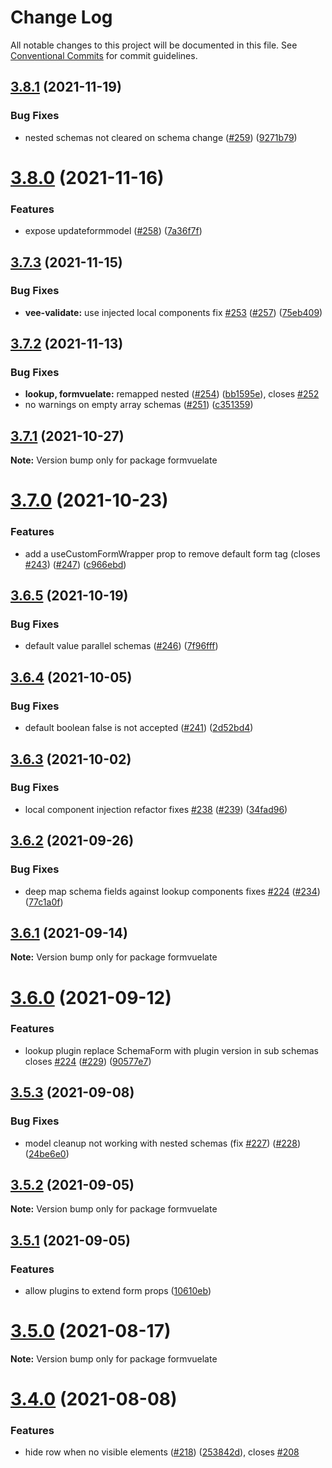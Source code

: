 # Change Log

All notable changes to this project will be documented in this file.
See [Conventional Commits](https://conventionalcommits.org) for commit guidelines.

## [3.8.1](https://github.com/formvuelate/formvuelate/compare/v3.8.0...v3.8.1) (2021-11-19)


### Bug Fixes

* nested schemas not cleared on schema change ([#259](https://github.com/formvuelate/formvuelate/issues/259)) ([9271b79](https://github.com/formvuelate/formvuelate/commit/9271b7935d43080c211d0a6e149b8f2ee6f95580))





# [3.8.0](https://github.com/formvuelate/formvuelate/compare/v3.7.3...v3.8.0) (2021-11-16)


### Features

* expose updateformmodel ([#258](https://github.com/formvuelate/formvuelate/issues/258)) ([7a36f7f](https://github.com/formvuelate/formvuelate/commit/7a36f7f5b7c69bbcaa89efb0c1c2a685f0788c55))





## [3.7.3](https://github.com/formvuelate/formvuelate/compare/v3.7.2...v3.7.3) (2021-11-15)


### Bug Fixes

* **vee-validate:** use injected local components fix [#253](https://github.com/formvuelate/formvuelate/issues/253) ([#257](https://github.com/formvuelate/formvuelate/issues/257)) ([75eb409](https://github.com/formvuelate/formvuelate/commit/75eb4091cfffc611f5cd5eaed70334939571e66f))





## [3.7.2](https://github.com/formvuelate/formvuelate/compare/v3.7.1...v3.7.2) (2021-11-13)


### Bug Fixes

* **lookup, formvuelate:** remapped nested ([#254](https://github.com/formvuelate/formvuelate/issues/254)) ([bb1595e](https://github.com/formvuelate/formvuelate/commit/bb1595e1e6d5bc18bd1c10cdff13daae6da14d5e)), closes [#252](https://github.com/formvuelate/formvuelate/issues/252)
* no warnings on empty array schemas ([#251](https://github.com/formvuelate/formvuelate/issues/251)) ([c351359](https://github.com/formvuelate/formvuelate/commit/c351359a47f2681c9cff202a83d84e0e410d7f67))





## [3.7.1](https://github.com/formvuelate/formvuelate/compare/v3.7.0...v3.7.1) (2021-10-27)

**Note:** Version bump only for package formvuelate





# [3.7.0](https://github.com/formvuelate/formvuelate/compare/v3.6.5...v3.7.0) (2021-10-23)


### Features

* add a useCustomFormWrapper prop to remove default form tag (closes [#243](https://github.com/formvuelate/formvuelate/issues/243)) ([#247](https://github.com/formvuelate/formvuelate/issues/247)) ([c966ebd](https://github.com/formvuelate/formvuelate/commit/c966ebd9c6050e88eb224e003faa66e24f4fe218))





## [3.6.5](https://github.com/formvuelate/formvuelate/compare/v3.6.4...v3.6.5) (2021-10-19)


### Bug Fixes

* default value parallel schemas ([#246](https://github.com/formvuelate/formvuelate/issues/246)) ([7f96fff](https://github.com/formvuelate/formvuelate/commit/7f96fff4bceb557047ed64f086f6e0499676ac4c))





## [3.6.4](https://github.com/formvuelate/formvuelate/compare/v3.6.3...v3.6.4) (2021-10-05)


### Bug Fixes

* default boolean false is not accepted ([#241](https://github.com/formvuelate/formvuelate/issues/241)) ([2d52bd4](https://github.com/formvuelate/formvuelate/commit/2d52bd4f3fb3810f8e4f05f460c0591afc1490a7))





## [3.6.3](https://github.com/formvuelate/formvuelate/compare/v3.6.2...v3.6.3) (2021-10-02)


### Bug Fixes

* local component injection refactor fixes [#238](https://github.com/formvuelate/formvuelate/issues/238) ([#239](https://github.com/formvuelate/formvuelate/issues/239)) ([34fad96](https://github.com/formvuelate/formvuelate/commit/34fad96569a99e109680828934ce8d51624dd6ec))





## [3.6.2](https://github.com/formvuelate/formvuelate/compare/v3.6.1...v3.6.2) (2021-09-26)


### Bug Fixes

* deep map schema fields against lookup components fixes [#224](https://github.com/formvuelate/formvuelate/issues/224) ([#234](https://github.com/formvuelate/formvuelate/issues/234)) ([77c1a0f](https://github.com/formvuelate/formvuelate/commit/77c1a0f0e86b2b0ce48886cef4ce5f920dd34ba2))





## [3.6.1](https://github.com/formvuelate/formvuelate/compare/v3.6.0...v3.6.1) (2021-09-14)

**Note:** Version bump only for package formvuelate





# [3.6.0](https://github.com/formvuelate/formvuelate/compare/v3.5.3...v3.6.0) (2021-09-12)


### Features

* lookup plugin replace SchemaForm with plugin version in sub schemas closes [#224](https://github.com/formvuelate/formvuelate/issues/224) ([#229](https://github.com/formvuelate/formvuelate/issues/229)) ([90577e7](https://github.com/formvuelate/formvuelate/commit/90577e7662f211d69cc6c3126142f154c3d9be12))





## [3.5.3](https://github.com/formvuelate/formvuelate/compare/v3.5.2...v3.5.3) (2021-09-08)


### Bug Fixes

* model cleanup not working with nested schemas (fix [#227](https://github.com/formvuelate/formvuelate/issues/227)) ([#228](https://github.com/formvuelate/formvuelate/issues/228)) ([24be6e0](https://github.com/formvuelate/formvuelate/commit/24be6e0bd09b3a946f02f4e69a5cb3679342832d))





## [3.5.2](https://github.com/formvuelate/formvuelate/compare/v3.5.1...v3.5.2) (2021-09-05)

**Note:** Version bump only for package formvuelate





## [3.5.1](https://github.com/formvuelate/formvuelate/compare/v3.5.0...v3.5.1) (2021-09-05)


### Features

* allow plugins to extend form props ([10610eb](https://github.com/formvuelate/formvuelate/commit/10610ebcfc2806df2e310c048ea503424a343985))





# [3.5.0](https://github.com/formvuelate/formvuelate/compare/v3.4.0...v3.5.0) (2021-08-17)

**Note:** Version bump only for package formvuelate





# [3.4.0](https://github.com/formvuelate/formvuelate/compare/v3.3.2...v3.4.0) (2021-08-08)


### Features

* hide row when no visible elements ([#218](https://github.com/formvuelate/formvuelate/issues/218)) ([253842d](https://github.com/formvuelate/formvuelate/commit/253842d70ab236d7bff59cc4b8c9c70847825afd)), closes [#208](https://github.com/formvuelate/formvuelate/issues/208)
